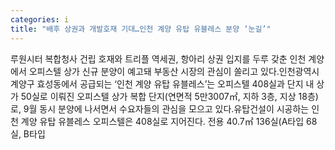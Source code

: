 ```yaml
---
categories: i
title: "배후 상권과 개발호재 기대…인천 계양 유탑 유블레스 분양 ‘눈길’"
---
```

루원시터 복합청사 건립 호재와 트리플 역세권, 항아리 상권 입지를 두루 갖춘 인천 계양에서 오피스텔 상가 신규 분양이 예고돼 부동산 시장의 관심이 쏠리고 있다.인천광역시 계양구 효성동에서 공급되는 ‘인천 계양 유탑 유블레스’는 오피스텔 408실과 단지 내 상가 50실로 이뤄진 오피스텔 상가 복합 단지(연면적 5만3007㎡, 지하 3층, 지상 18층)로, 9월 동시 분양에 나서면서 수요자들의 관심을 모으고 있다.유탑건설이 시공하는 인천 계양 유탑 유블레스 오피스텔은 408실로 지어진다. 전용 40.7㎡ 136실(A타입 68실, B타입